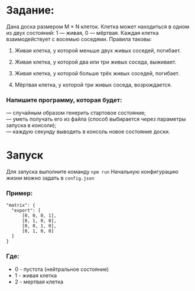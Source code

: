 Задание:
=
Дана доска размером M × N клеток. Клетка может находиться в одном из двух состояний: 1 — живая, 0 — мёртвая. Каждая клетка взаимодействует с восемью соседями. Правила таковы:

1.  Живая клетка, у которой меньше двух живых соседей, погибает.

2.  Живая клетка, у которой два или три живых соседа, выживает.

3.  Живая клетка, у которой больше трёх живых соседей, погибает.

4.  Мёртвая клетка, у которой три живых соседа, возрождается.


### Напишите программу, которая будет:

— случайным образом генерить стартовое состояние;    
— уметь получать его из файла (способ выбирается через параметры запуска в консоли);    
— каждую секунду выводить в консоль новое состояние доски.

Запуск
=
Для запуска выполните команду `npm run`
Начальную конфигурацию жизни можно задать в `config.json`
### Пример:

    "matrix": {  
      "export": [  
	      [0, 0, 0, 1],  
	      [0, 1, 0, 0],  
	      [0, 0, 1, 0],  
	      [0, 1, 0, 0]  
      ]  
    }
### Где:

- 0 - пустота (нейтральное состояние)
- 1 - живая клетка
- 2 - мертвая клетка
